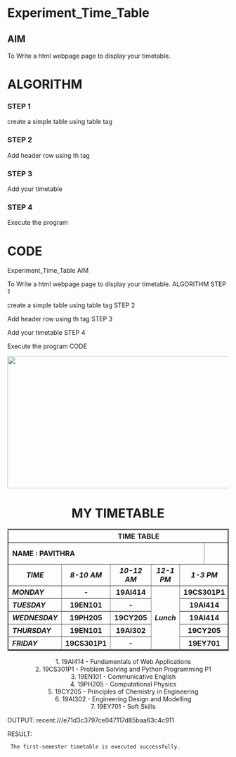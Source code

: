 # Experiment_Time_Table

## AIM
To Write a html webpage page to display your timetable.

# ALGORITHM
### STEP 1
create a simple table using table tag
### STEP 2
Add header row using th tag
### STEP 3
Add your timetable
### STEP 4
Execute the program

# CODE
Experiment_Time_Table
AIM

To Write a html webpage page to display your timetable.
ALGORITHM
STEP 1

create a simple table using table tag
STEP 2

Add header row using th tag
STEP 3

Add your timetable
STEP 4

Execute the program
CODE

<!DOCTYPE html>
<html lang ='en'>
    <head>
        <title>My TimeTable</title>
    </head>
    <body>

<img src ="/static/images/sec.jpg" height="300" width="1850" align="center" >
<h1 align="center">MY TIMETABLE</h1>
<table border="2" align="center">
<TR><TH colspan="80" align="center">TIME TABLE</TH> </TR>
<tr>
<th colspan="50" align="LEFT">NAME : PAVITHRA</TH>
<th COLSPAN="30" align="RIGHT">REG NO: 220O8965</TH>
</TR>
<TR>
<th colspan="15" align="center" WIDTH="10%"><i>TIME</i></tH>
<th colspan="15" align="center" WIDTH="10%"><i>8-10 AM</i></tH>
<tH colspan="15" align="center" WIDTH="10%"><i>10-12 AM</i></tH>
<tH  align="center" WIDTH="5%"><i>12-1 PM</i></tH>
<tH colspan="15" align="center" WIDTH="10%"><i>1-3 PM</i></tH>
<TH colspan="15" align="center" WIDTH="10%"><i>3-5 PM</i></tH>
</tr>
<TR>
<th colspan="15" align="left" WIDTH="10%"><i>MONDAY</i></tH>
<th colspan="15" align="center" WIDTH="10%">-</tH>
<tH colspan="15" align="center" WIDTH="10%">19AI414</tH>
<tH rowspan="15" align="center" WIDTH="5%"><i>Lunch</i></tH>
<tH colspan="15" align="center" WIDTH="10%">19CS301P1</tH>
<TH colspan="15" align="center" WIDTH="10%">-</tH>
</tr>
<TR>
<th colspan="15" align="left" WIDTH="10%"><i>TUESDAY</i></tH>
<th colspan="15" align="center" WIDTH="10%">19EN101</tH>
<tH colspan="15" align="center" WIDTH="10%">-</tH>
<tH colspan="15" align="center" WIDTH="10%">19AI414</tH>
<TH colspan="15" align="center" WIDTH="10%">-</tH>
</tr>
<TR>
<th colspan="15" align="left" WIDTH="10%"><i>WEDNESDAY</i></tH>
<th colspan="15" align="center" WIDTH="10%">19PH205</tH>
<tH colspan="15" align="center" WIDTH="10%">19CY205</tH>
<tH colspan="15" align="center" WIDTH="10%">19AI414</tH>
<TH colspan="15" align="center" WIDTH="10%">-</tH>
</tr>
<TR>
<th colspan="15" align="left" WIDTH="10%"><i>THURSDAY</i></tH>
<th colspan="15" align="center" WIDTH="10%">19EN101</tH>
<tH colspan="15" align="center" WIDTH="10%">19AI302</tH>
<tH colspan="15" align="center" WIDTH="10%">19CY205</tH>
<TH colspan="15" align="center" WIDTH="10%">19PH205</tH>
</tr>
<TR>
<th colspan="15" align="left" WIDTH="10%"><i>FRIDAY</i></tH>
<th colspan="15" align="center" WIDTH="10%">19CS301P1</tH>
<tH colspan="15" align="center" WIDTH="10%">-</tH>
<tH colspan="15" align="center" WIDTH="10%">19EY701</tH>
<TH colspan="15" align="center" WIDTH="10%">19AI302</tH>
</tr>
</table>
<uL align="center" type="none"
    <LI>1. 19AI414 - Fundamentals of Web Applications</LI>
    <li>2. 19CS301P1 - Problem Solving and Python Programming P1</li>
    <li>3. 19EN101 - Communicative English</li>
    <li>4. 19PH205 - Computational Physics</li>
    <li>5. 19CY205 - Principles of Chemistry in Engineering</li>
    <li>6. 19AI302 - Engineering Design and Modelling</li>
    <li>7. 19EY701 - Soft Skills</li>
</uL>
</body>
</html>
OUTPUT:
recent:///e71d3c3797ce047117d85baa63c4c911

RESULT:

     The first-semester timetable is executed successfully.



